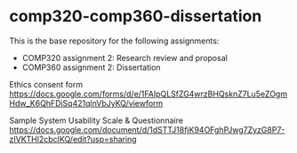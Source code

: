 # comp320-comp360-dissertation
This is the base repository for the following assignments:
* COMP320 assignment 2: Research review and proposal
* COMP360 assignment 2: Dissertation


Ethics consent form
https://docs.google.com/forms/d/e/1FAIpQLSfZG4wrzBHQsknZ7Lu5eZOgmHdw_K6QhFDiSq421qlnVbJyKQ/viewform

Sample System Usability Scale & Questionnaire
https://docs.google.com/document/d/1dSTTJ18fjK94OFghPJwg7ZyzG8P7-zIVKTHl2cbcIKQ/edit?usp=sharing
